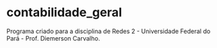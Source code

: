 # contabilidade_geral
Programa criado para a disciplina de Redes 2 - Universidade Federal do Pará - Prof. Diemerson Carvalho.
